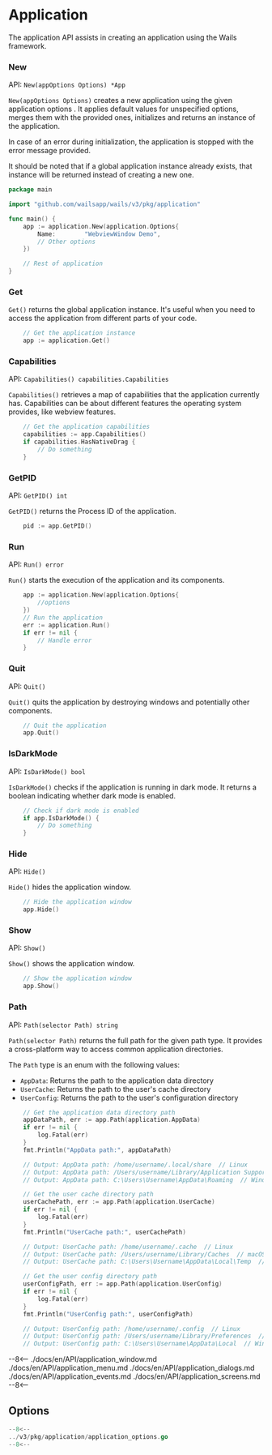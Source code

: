 # Application

The application API assists in creating an application using the Wails
framework.

### New

API: `New(appOptions Options) *App`

`New(appOptions Options)` creates a new application using the given application
options . It applies default values for unspecified options, merges them with
the provided ones, initializes and returns an instance of the application.

In case of an error during initialization, the application is stopped with the
error message provided.

It should be noted that if a global application instance already exists, that
instance will be returned instead of creating a new one.

```go title="main.go" hl_lines="6-9"
package main

import "github.com/wailsapp/wails/v3/pkg/application"

func main() {
    app := application.New(application.Options{
        Name:        "WebviewWindow Demo",
		// Other options
    })

	// Rest of application
}
```

### Get

`Get()` returns the global application instance. It's useful when you need to
access the application from different parts of your code.

```go
    // Get the application instance
    app := application.Get()
```

### Capabilities

API: `Capabilities() capabilities.Capabilities`

`Capabilities()` retrieves a map of capabilities that the application currently
has. Capabilities can be about different features the operating system provides,
like webview features.

```go
    // Get the application capabilities
    capabilities := app.Capabilities()
	if capabilities.HasNativeDrag {
		// Do something
    }
```

### GetPID

API: `GetPID() int`

`GetPID()` returns the Process ID of the application.

```go
    pid := app.GetPID()
```

### Run

API: `Run() error`

`Run()` starts the execution of the application and its components.

```go
    app := application.New(application.Options{
	    //options
	})
    // Run the application
    err := application.Run()
    if err != nil {
        // Handle error
    }
```

### Quit

API: `Quit()`

`Quit()` quits the application by destroying windows and potentially other
components.

```go
    // Quit the application
    app.Quit()
```

### IsDarkMode

API: `IsDarkMode() bool`

`IsDarkMode()` checks if the application is running in dark mode. It returns a
boolean indicating whether dark mode is enabled.

```go
    // Check if dark mode is enabled
    if app.IsDarkMode() {
        // Do something
    }
```

### Hide

API: `Hide()`

`Hide()` hides the application window.

```go
    // Hide the application window
    app.Hide()
```

### Show

API: `Show()`

`Show()` shows the application window.

```go
    // Show the application window
    app.Show()
```

### Path

API: `Path(selector Path) string`

`Path(selector Path)` returns the full path for the given path type. It provides a cross-platform way to access common application directories.

The `Path` type is an enum with the following values:
- `AppData`: Returns the path to the application data directory
- `UserCache`: Returns the path to the user's cache directory
- `UserConfig`: Returns the path to the user's configuration directory

```go
    // Get the application data directory path
    appDataPath, err := app.Path(application.AppData)
    if err != nil {
        log.Fatal(err)
    }
    fmt.Println("AppData path:", appDataPath)

    // Output: AppData path: /home/username/.local/share  // Linux
    // Output: AppData path: /Users/username/Library/Application Support  // macOS
    // Output: AppData path: C:\Users\Username\AppData\Roaming  // Windows

    // Get the user cache directory path
    userCachePath, err := app.Path(application.UserCache)
    if err != nil {
        log.Fatal(err)
    }
    fmt.Println("UserCache path:", userCachePath)

    // Output: UserCache path: /home/username/.cache  // Linux
    // Output: UserCache path: /Users/username/Library/Caches  // macOS
    // Output: UserCache path: C:\Users\Username\AppData\Local\Temp  // Windows

    // Get the user config directory path
    userConfigPath, err := app.Path(application.UserConfig)
    if err != nil {
        log.Fatal(err)
    }
    fmt.Println("UserConfig path:", userConfigPath)

    // Output: UserConfig path: /home/username/.config  // Linux
    // Output: UserConfig path: /Users/username/Library/Preferences  // macOS
    // Output: UserConfig path: C:\Users\Username\AppData\Local  // Windows
```


--8<--
./docs/en/API/application_window.md
./docs/en/API/application_menu.md
./docs/en/API/application_dialogs.md
./docs/en/API/application_events.md
./docs/en/API/application_screens.md
--8<--


## Options

```go title="pkg/application/application_options.go"
--8<--
../v3/pkg/application/application_options.go
--8<--
```
